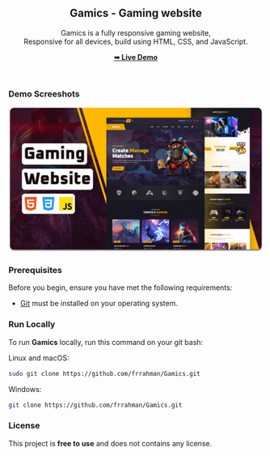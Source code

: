 <div align="center">

  <h2 align="center">Gamics - Gaming website</h2>

Gamics is a fully responsive gaming website, <br />Responsive for all devices, build using HTML, CSS, and JavaScript.

<a href="https://frrahman.github.io/Gamics/"><strong>➥ Live Demo</strong></a>

</div>

<br />

### Demo Screeshots

![Gamics Desktop Demo](./readme-images/desktop.png "Desktop Demo")

### Prerequisites

Before you begin, ensure you have met the following requirements:

- [Git](https://git-scm.com/downloads "Download Git") must be installed on your operating system.

### Run Locally

To run **Gamics** locally, run this command on your git bash:

Linux and macOS:

```bash
sudo git clone https://github.com/frrahman/Gamics.git
```

Windows:

```bash
git clone https://github.com/frrahman/Gamics.git
```

### License

This project is **free to use** and does not contains any license.
